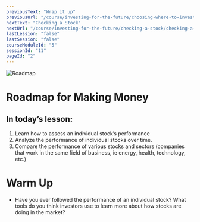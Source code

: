 ```yaml
---
previousText: "Wrap it up"
previousUrl: "/course/investing-for-the-future/choosing-where-to-invest/summary"
nextText: "Checking a Stock"
nextUrl: "/course/investing-for-the-future/checking-a-stock/checking-a-stock"
lastLession: "false"
lastSession: "false"
courseModuleId: "5"
sessionId: "11"
pageId: "2"
---
```



![Roadmap](/assets/img/roadmap.png)
# Roadmap for Making Money
## In today’s lesson: 
1. Learn how to assess an individual stock’s performance
2. Analyze the performance of individual stocks over time.
3. Compare the performance of various stocks and sectors (companies that work in the same field of business, ie energy, health, technology, etc.)


# Warm Up
- Have you ever followed the performance of an individual stock? What tools do you think investors use to learn more about how stocks are doing in the market?